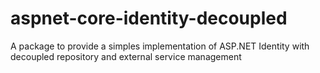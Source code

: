 # aspnet-core-identity-decoupled
A package to provide a simples implementation of ASP.NET Identity with decoupled repository and external service management
